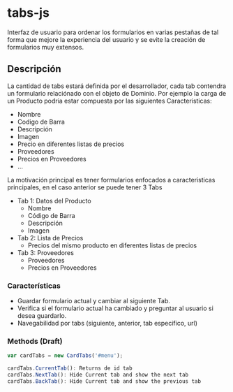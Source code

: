 # tabs-js

Interfaz de usuario para ordenar los formularios en varias pestañas de tal forma que mejore la experiencia del usuario y se evite la creación de formularios muy extensos.

## Descripción
La cantidad de tabs estará definida por el desarrollador, cada tab contendra un formulario relaciónado con el objeto de Dominio.
Por ejemplo la carga de un Producto podria estar compuesta por las siguientes Caracteristicas:
   - Nombre
   - Codigo de Barra
   - Descripción
   - Imagen 
   - Precio en diferentes listas de precios
   - Proveedores
   - Precios en Proveedores
   - ...

La motivación principal es tener formularios enfocados a caracteristicas principales, en el caso anterior se puede tener 3 Tabs
 - Tab 1: Datos del Producto 
    - Nombre
    - Código de Barra
    - Descripción
    - Imagen
 - Tab 2: Lista de Precios
    - Precios del mismo producto en diferentes listas de precios
 - Tab 3: Proveedores
    - Proveedores
    - Precios en Proveedores
    
### Características

  - Guardar formulario actual y cambiar al siguiente Tab.
  - Verifica si el formulario actual ha cambiado y preguntar al usuario si desea guardarlo.
  - Navegabilidad por tabs (siguiente, anterior, tab especifico, url)
  
### Methods (Draft)

```js
var cardTabs = new CardTabs('#menu');

cardTabs.CurrentTab(): Returns de id tab
cardTabs.NextTab(): Hide Current tab and show the next tab
cardTabs.BackTab(): Hide Current tab and show the previous tab
```
